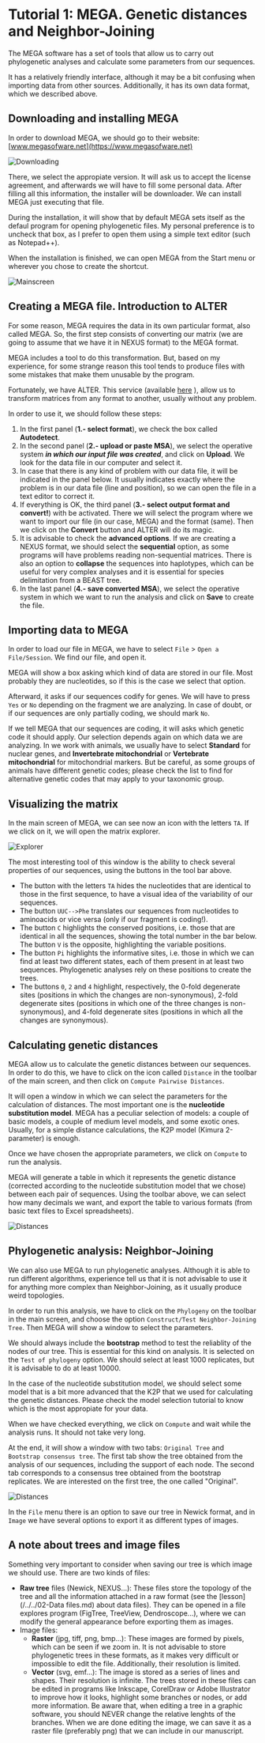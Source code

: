 # Tutorial 1: MEGA. Genetic distances and Neighbor-Joining

The MEGA software has a set of tools that allow us to carry out phylogenetic analyses and calculate some parameters from our sequences.

It has a relatively friendly interface, although it may be a bit confusing when importing data from other sources. Additionally, it has its own data format, which we described above.

## Downloading and installing MEGA

In order to download MEGA, we should go to their website: [www.megasofware.net](https://www.megasofware.net)

![Downloading](media/TMega-01-Download.png)

There, we select the appropiate version. It will ask us to accept the license agreement, and afterwards we will have to fill some personal data. After filling all this information, the installer will be downloader. We can install MEGA just executing that file.

During the installation, it will show that by default MEGA sets itself as the defaul program for opening phylogenetic files. My personal preference is to uncheck that box, as I prefer to open them using a simple text editor (such as Notepad++).

When the installation is finished, we can open MEGA from the Start menu or wherever you chose to create the shortcut.

![Mainscreen](media/TMega-02-Mainscreen.png)

## Creating a MEGA file. Introduction to ALTER

For some reason, MEGA requires the data in its own particular format, also called MEGA. So, the first step consists of converting our matrix (we are going to assume that we have it in NEXUS format) to the MEGA format.

MEGA includes a tool to do this transformation. But, based on my experience, for some strange reason this tool tends to produce files with some mistakes that make them unusable by the program.

Fortunately, we have ALTER. This service (available [here](https://sing.ei.uvigo.es/ALTER/) ), allow us to transform matrices from any format to another, usually without any problem.

In order to use it, we should follow these steps:

1. In the first panel (**1.- select format**), we check the box called **Autodetect**.
2. In the second panel (**2.- upload or paste MSA**), we select the operative system ***in which our input file was created***, and click on **Upload**. We look for the data file in our computer and select it.
3. In case that there is any kind of problem with our data file, it will be indicated in the panel below. It usually indicates exactly where the problem is in our data file (line and position), so we can open the file in a text editor to correct it.
4. If everything is OK, the third panel (**3.- select output format and convert!**) with be activated. There we will select the program where we want to import our file (in our case, MEGA) and the format (same). Then we click on the **Convert** button and ALTER will do its magic.
5. It is advisable to check the **advanced options**. If we are creating a NEXUS format, we should select the **sequential** option, as some programs will have problems reading non-sequential matrices. There is also an option to **collapse** the sequences into haplotypes, which can be useful for very complex analyses and it is essential for species delimitation from a BEAST tree.
6. In the last panel (**4.- save converted MSA**), we select the operative system in which we want to run the analysis and click on **Save** to create the file.

## Importing data to MEGA

In order to load our file in MEGA, we have to select `File` > `Open a File/Session`. We find our file, and open it.

MEGA will show a box asking which kind of data are stored in our file. Most probably they are nucleotides, so if this is the case we select that option.

Afterward, it asks if our sequences codify for genes. We will have to press `Yes` or `No` depending on the fragment we are analyzing. In case of doubt, or if our sequences are only partially coding, we should mark `No`.

If we tell MEGA that our sequences are coding, it will asks which genetic code it should apply. Our selection depends again on which data we are analyzing. In we work with animals, we usually have to select **Standard** for nuclear genes, and **Invertebrate mitochondrial** or **Vertebrate mitochondrial** for mitochondrial markers. But be careful, as some groups of animals have different genetic codes; please check the list to find for alternative genetic codes that may apply to your taxonomic group.

## Visualizing the matrix

In the main screen of MEGA, we can see now an icon with the letters `TA`. If we click on it, we will open the matrix explorer.

![Explorer](media/TMega-03-explorer.png)

The most interesting tool of this window is the ability to check several properties of our sequences, using the buttons in the tool bar above.

- The button with the letters `TA` hides the nucleotides that are identical to those in the first sequence, to have a visual idea of the variability of our sequences.
- The button `UUC-->Phe` translates our sequences from nucleotides to aminoacids or vice versa (only if our fragment is coding!).
- The button `C` highlights the conserved positions, i.e. those that are identical in all the sequences, showing the total number in the bar below. The button `V` is the opposite, highlighting the variable positions.
- The button `Pi` highlights the informative sites, i.e. those in which we can find at least two different states, each of them present in at least two sequences. Phylogenetic analyses rely on these positions to create the trees.
- The buttons `0`, `2` and `4` highlight, respectively, the 0-fold degenerate sites (positions in which the changes are non-synonymous), 2-fold degenerate sites (positions in which one of the three changes is non-synonymous), and 4-fold degenerate sites (positions in which all the changes are synonymous).

## Calculating genetic distances

MEGA allow us to calculate the genetic distances between our sequences. In order to do this, we have to click on the icon called `Distance` in the toolbar of the main screen, and then click on `Compute Pairwise Distances`.

It will open a window in which we can select the parameters for the calculation of distances. The most important one is the **nucleotide substitution model**. MEGA has a peculiar selection of models: a couple of basic models, a couple of medium level models, and some exotic ones. Usually, for a simple distance calculations, the K2P model (Kimura 2-parameter) is enough.

Once we have chosen the appropriate parameters, we click on `Compute` to run the analysis.

MEGA will generate a table in which it represents the genetic distance (corrected according to the nucleotide substitution model that we chose) between each pair of sequences. Using the toolbar above, we can select how many decimals we want, and export the table to various formats (from basic text files to Excel spreadsheets).

![Distances](media/TMega-04-distances.png)

## Phylogenetic analysis: Neighbor-Joining

We can also use MEGA to run phylogenetic analyses. Although it is able to run different algorithms, experience tell us that it is not advisable to use it for anything more complex than Neighbor-Joining, as it usually produce weird topologies.

In order to run this analysis, we have to click on the `Phylogeny` on the toolbar in the main screen, and choose the option `Construct/Test Neighbor-Joining Tree`. Then MEGA will show a window to select the parameters.

We should always include the **bootstrap** method to test the reliablity of the nodes of our tree. This is essential for this kind on analysis. It is selected on the `Test of phylogeny` option. We should select at least 1000 replicates, but it is advisable to do at least 10000.

In the case of the nucleotide substitution model, we should select some model that is a bit more advanced that the K2P that we used for calculating the genetic distances. Please check the model selection tutorial to know which is the most appropiate for your data.

When we have checked everything, we click on `Compute` and wait while the analysis runs. It should not take very long.

At the end, it will show a window with two tabs: `Original Tree` and `Bootstrap consensus tree`. The first tab show the tree obtained from the analysis of our sequences, including the support of each node. The second tab corresponds to a consensus tree obtained from the bootstrap replicates. We are interested on the first tree, the one called "Original".

![Distances](media/TMega-05-phylo.png)

In the `File` menu there is an option to save our tree in Newick format, and in `Image` we have several options to export it as different types of images.

## A note about trees and image files

Something very important to consider when saving our tree is which image we should use. There are two kinds of files:

- **Raw tree** files (Newick, NEXUS...): These files store the topology of the tree and all the information attached in a raw format (see the [lesson](/../../02-Data files.md) about data files). They can be opened in a file explores program (FigTree, TreeView, Dendroscope...), where we can modify the general appearance before exporting them as images.
- Image files:
	- **Raster** (jpg, tiff, png, bmp...): These images are formed by pixels, which can be seen if we zoom in. It is not advisable to store phylogenetic trees in these formats, as it makes very difficult or impossible to edit the file. Additionally, their resolution is limited.
	- **Vector** (svg, emf…): The image is stored as a series of lines and shapes. Their resolution is infinite. The trees stored in these files can be edited in programs like Inkscape, CorelDraw or Adobe Illustrator to improve how it looks, highlight some branches or nodes, or add more information. Be aware that, when editing a tree in a graphic software, you should NEVER change the relative lenghts of the branches. When we are done editing the image, we can save it as a raster file (preferably png) that we can include in our manuscript.
